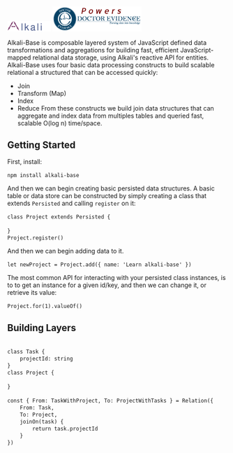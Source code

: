 <img src="./assets/alkali-logo.svg?sanitize=true" alt="Alkali" width="100" />
<a href="https://dev.doctorevidence.com/"><img src="./assets/powers-dre.png" width="203" /></a>

Alkali-Base is composable layered system of JavaScript defined data transformations and aggregations for building fast, efficient JavaScript-mapped relational data storage, using Alkali's reactive API for entities. Alkali-Base uses four basic data processing constructs to build scalable relational <data></data>a structured that can be accessed quickly:
* Join
* Transform (Map)
* Index
* Reduce
From these constructs we build join data structures that can aggregate and index data from multiples tables and queried fast, scalable O(log n) time/space.

## Getting Started
First, install:
```
npm install alkali-base
```
And then we can begin creating basic persisted data structures. A basic table or data store can be constructed by simply creating a class that extends `Persisted` and calling `register` on it:
```
class Project extends Persisted {

}
Project.register()
```
And then we can begin adding data to it.
```
let newProject = Project.add({ name: 'Learn alkali-base' })
```

The most common API for interacting with your persisted class instances, is to to get an instance for a given id/key, and then we can change it, or retrieve its value:

```
Project.for(1).valueOf()
```

## Building Layers




```

class Task {
	projectId: string
}
class Project {

}

const { From: TaskWithProject, To: ProjectWithTasks } = Relation({
	From: Task,
	To: Project,
	joinOn(task) {
		return task.projectId
	}
})


```
